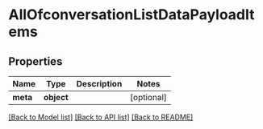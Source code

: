 # AllOfconversationListDataPayloadItems

## Properties
Name | Type | Description | Notes
------------ | ------------- | ------------- | -------------
**meta** | **object** |  | [optional] 

[[Back to Model list]](../README.md#documentation-for-models) [[Back to API list]](../README.md#documentation-for-api-endpoints) [[Back to README]](../README.md)

